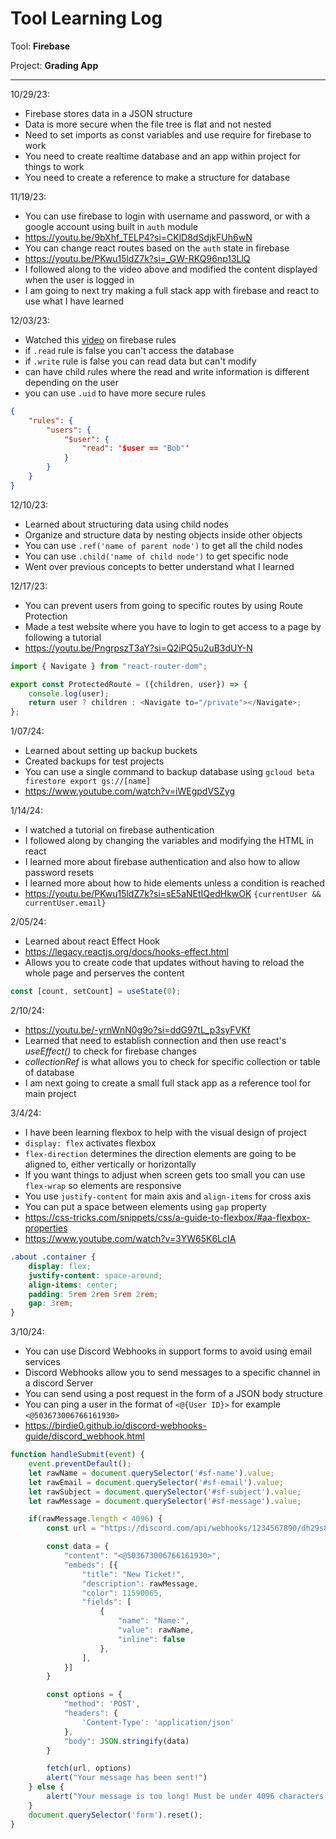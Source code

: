 # Tool Learning Log

Tool: **Firebase**

Project: **Grading App**

---

10/29/23:
* Firebase stores data in a JSON structure
* Data is more secure when the file tree is flat and not nested
* Need to set imports as const variables and use require for firebase to work
* You need to create realtime database and an app within project for things to work
* You need to create a reference to make a structure for database


11/19/23:
* You can use firebase to login with username and password, or with a google account using built in `auth` module
* https://youtu.be/9bXhf_TELP4?si=CKlD8dSdjkFUh6wN
* You can change react routes based on the `auth` state in firebase
* https://youtu.be/PKwu15ldZ7k?si=_GW-RKQ96np13LlQ
* I followed along to the video above and modified the content displayed when the user is logged in
* I am going to next try making a full stack app with firebase and react to use what I have learned

12/03/23:
* Watched this [video](https://youtu.be/dx_gkSb-Ch0?si=aesM9zS1EsZ2fAvO) on firebase rules
* if `.read` rule is false you can't access the database
* if `.write` rule is false you can read data but can't modify
* can have child rules where the read and write information is different depending on the user
* you can use `.uid` to have more secure rules
```json
{
    "rules": {
        "users": {
            "$user": {
                "read": '$user == "Bob"'
            }
        }
    }
}
```

12/10/23:
* Learned about structuring data using child nodes
* Organize and structure data by nesting objects inside other objects
* You can use `.ref('name of parent node')` to get all the child nodes
* You can use `.child('name of child node')` to get specific node
* Went over previous concepts to better understand what I learned

12/17/23:
* You can prevent users from going to specific routes by using Route Protection
* Made a test website where you have to login to get access to a page by following a tutorial
* https://youtu.be/PngrpszT3aY?si=Q2iPQ5u2uB3dUY-N
```js
import { Navigate } from "react-router-dom";

export const ProtectedRoute = ({children, user}) => {
    console.log(user);
    return user ? children : <Navigate to="/private"></Navigate>;
};

```

1/07/24:
* Learned about setting up backup buckets
* Created backups for test projects
* You can use a single command to backup database using `gcloud beta firestore export gs://[name]`
* https://www.youtube.com/watch?v=iWEgpdVSZyg

1/14/24:
* I watched a tutorial on firebase authentication
* I followed along by changing the variables and modifying the HTML in react
* I learned more about firebase authentication and also how to allow password resets
* I learned more about how to hide elements unless a condition is reached
* https://youtu.be/PKwu15ldZ7k?si=sE5aNEtIQedHkwOK
`{currentUser && currentUser.email}`

2/05/24:
* Learned about react Effect Hook
* https://legacy.reactjs.org/docs/hooks-effect.html
* Allows you to create code that updates without having to reload the whole page and perserves the content
```js
const [count, setCount] = useState(0);
```

2/10/24:
* https://youtu.be/-yrnWnN0g9o?si=ddG97tL_p3syFVKf
* Learned that need to establish connection and then use react's *useEffect()* to check for firebase changes
* *collectionRef* is what allows you to check for specific collection or table of database
* I am next going to create a small full stack app as a reference tool for main project

3/4/24:
* I have been learning flexbox to help with the visual design of project
* `display: flex` activates flexbox
* `flex-direction` determines the direction elements are going to be aligned to, either vertically or horizontally
* If you want things to adjust when screen gets too small you can use `flex-wrap` so elements are responsive
* You use `justify-content` for main axis and `align-items` for cross axis
* You can put a space between elements using `gap` property
* https://css-tricks.com/snippets/css/a-guide-to-flexbox/#aa-flexbox-properties
* https://www.youtube.com/watch?v=3YW65K6LcIA
```css
.about .container {
    display: flex;
    justify-content: space-around;
    align-items: center;
    padding: 5rem 2rem 5rem 2rem;
    gap: 3rem;
}
```

3/10/24:
* You can use Discord Webhooks in support forms to avoid using email services
* Discord Webhooks allow you to send messages to a specific channel in a discord Server
* You can send using a post request in the form of a JSON body structure
* You can ping a user in the format of `<@{User ID}>` for example `<@503673006766161930>`
* https://birdie0.github.io/discord-webhooks-guide/discord_webhook.html
```js
function handleSubmit(event) {
    event.preventDefault();
    let rawName = document.querySelector('#sf-name').value;
    let rawEmail = document.querySelector('#sf-email').value;
    let rawSubject = document.querySelector('#sf-subject').value;
    let rawMessage = document.querySelector('#sf-message').value;

    if(rawMessage.length < 4096) {
        const url = "https://discord.com/api/webhooks/1234567890/dh29s81a028sj32sxa"

        const data = {
            "content": "<@503673006766161930>",
            "embeds": [{
                "title": "New Ticket!",
                "description": rawMessage,
                "color": 11590065,
                "fields": [
                    {
                        "name": "Name:",
                        "value": rawName,
                        "inline": false
                    },
                ],
            }]
        }

        const options = {
            "method": 'POST',
            "headers": {
                'Content-Type': 'application/json'
            },
            "body": JSON.stringify(data)
        }

        fetch(url, options)
        alert("Your message has been sent!")
    } else {
        alert("Your message is too long! Must be under 4096 characters!")
    }
    document.querySelector('form').reset();
}
```

<!--
* Links you used today (websites, videos, etc)
* Things you tried, progress you made, etc
* Challenges, a-ha moments, etc
* Questions you still have
* What you're going to try next
-->
